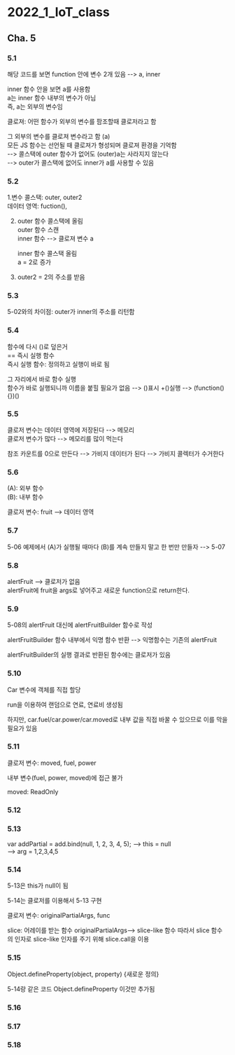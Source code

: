# 2022_1_IoT_class

## Cha. 5


### 5.1
해당 코드를 보면 function 안에 변수 2개 있음 --> a, inner    

inner 함수 안을 보면 a를 사용함  
a는 inner 함수 내부의 변수가 아님  
즉, a는 외부의 변수임  


클로져: 어떤 함수가 외부의 변수를 팜조할때 클로저라고 함  

그 외부의 변수를 클로져 변수라고 함 (a)  
모든 JS 함수는 선언될 때 클로져가 형성되며 클로져 환경을 기억함  
--> 콜스택에 outer 함수가 없어도 (outer)a는 사라지지 않는다  
--> outer가 콜스택에 없어도 inner가 a를 사용할 수 있음  


### 5.2 
1.변수 콜스택: outer, outer2  
  데이터 영역: fuction(),  

2. outer 함수 콜스택에 올림  
   outer 함수 스캔  
   inner 함수 --> 클로져 변수 a   

   inner 함수 콜스택 올림  
   a = 2로 증가  

  3. outer2 = 2의 주소를 받음  



### 5.3
5-02와의 차이점: outer가 inner의 주소를 리턴함  


### 5.4
함수에 다시 ()로 덮은거  
== 즉시 실행 함수  
즉시 실행 함수: 정의하고 실행이 바로 됨  

그 자리에서 바로 함수 실행  
함수가 바로 실행되니까 이름을 붙힐 필요가 없음 -->  ()표시 +()실행  --> (function(){})()  

### 5.5
클로저 변수는 데이터 영역에 저장된다  -->  메모리  
클로저 변수가 많다 --> 메모리를 많이 먹는다  

참조 카운트를 0으로 만든다 --> 가비지 데이터가 된다  -->  가비지 콜렉터가 수거한다  

### 5.6
(A): 외부 함수  
(B): 내부 함수  

클로저 변수: fruit  -->  데이터 영역  

### 5.7
5-06 예제에서 (A)가 실행될 때마다 (B)를 계속 만들지 말고 한 번만 만들자 --> 5-07  


### 5.8
alertFruit --> 클로저가 없음  
alertFruit에 fruit을 args로 넣어주고 새로운 function으로 return한다.  
 
### 5.9
5-08의 alertFruit 대신에 alertFruitBuilder 함수로 작성  

alertFruitBuilder 함수 내부에서 익명 함수 반환 --> 익명함수는 기존의 alertFruit  

alertFruitBuilder의 실행 결과로 반환된 함수에는 클로저가 있음  
 
### 5.10
Car 변수에 객체를 직접 할당  

run을 이용하여 랜덤으로 연료, 연료비 생성됨  

하지만, car.fuel/car.power/car.moved로 내부 값을 직접 바꿀 수 있으므로 이를 막을 필요가 있음  

### 5.11
클로저 변수: moved, fuel, power   

내부 변수(fuel, power, moved)에 접근 불가  

moved: ReadOnly  


### 5.12
  

### 5.13
var addPartial = add.bind(null, 1, 2, 3, 4, 5); -->  this = null    
                                                -->  arg = 1,2,3,4,5 

### 5.14
5-13은 this가 null이 됨  

5-14는 클로저를 이용해서 5-13 구현  


클로저 변수: originalPartialArgs, func


slice: 어레이를 받는 함수
originalPartialArgs--> slice-like 함수
따라서 slice 함수의 인자로 slice-like 인자를 주기 위해 slice.call을 이용

### 5.15
Object.defineProperty(object, property) {새로운 정의}

5-14랑 같은 코드 Object.defineProperty 이것만 추가됨

### 5.16


### 5.17



### 5.18

